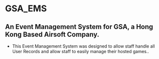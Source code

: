 # GSA_EMS

## An Event Management System for GSA, a Hong Kong Based Airsoft Company.

- This Event Management System was designed to allow staff handle all User Records and allow staff to easily manage their hosted games..
